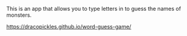 This is an app that allows you to type letters in to guess the names of monsters.

https://dracopickles.github.io/word-guess-game/
